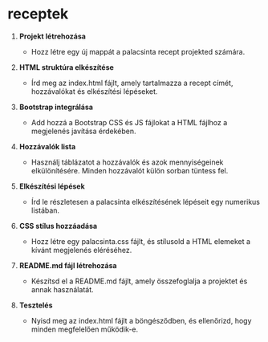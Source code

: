 # receptek

1. **Projekt létrehozása**
   - Hozz létre egy új mappát a palacsinta recept projekted számára.

2. **HTML struktúra elkészítése**
   - Írd meg az index.html fájlt, amely tartalmazza a recept címét, hozzávalókat és elkészítési lépéseket.

3. **Bootstrap integrálása**
   - Add hozzá a Bootstrap CSS és JS fájlokat a HTML fájlhoz a megjelenés javítása érdekében.

4. **Hozzávalók lista**
   - Használj táblázatot a hozzávalók és azok mennyiségeinek elkülönítésére. Minden hozzávalót külön sorban tüntess fel.

5. **Elkészítési lépések**
   - Írd le részletesen a palacsinta elkészítésének lépéseit egy numerikus listában.

6. **CSS stílus hozzáadása**
   - Hozz létre egy palacsinta.css fájlt, és stílusold a HTML elemeket a kívánt megjelenés eléréséhez.

7. **README.md fájl létrehozása**
   - Készítsd el a README.md fájlt, amely összefoglalja a projektet és annak használatát.

8. **Tesztelés**
   - Nyisd meg az index.html fájlt a böngésződben, és ellenőrizd, hogy minden megfelelően működik-e.
